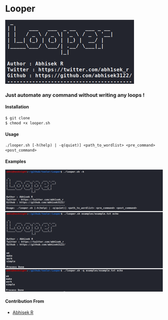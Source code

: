 # Looper
<img src="photos/banner.png">

### Just automate any command without writing any loops !
#### Installation
```
$ git clone
$ chmod +x looper.sh
```
#### Usage
```
./looper.sh [-h(help) | -q(quiet)] <path_to_wordlist> <pre_command> <post_command>
```
#### Examples
<img src="photos/helper.png">
<img src="photos/withBanner.png">
<img src="photos/withoutBanner.png">

#### Contribution From
- [Abhisek R](https://www.linkedin.com/in/abhisek-r/)
